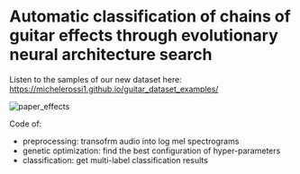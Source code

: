 
# Automatic classification of chains of guitar effects through evolutionary neural architecture search

Listen to the samples of our new dataset here: https://michelerossi1.github.io/guitar_dataset_examples/

![paper_effects](https://user-images.githubusercontent.com/61735529/232543661-e4938fa6-b574-4799-97c3-b3639ec8aacb.png)


Code of:
- preprocessing: transofrm audio into log mel spectrograms
- genetic optimization: find the best configuration of hyper-parameters
- classification: get multi-label classification results
